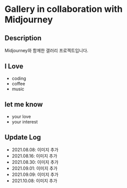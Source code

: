 # Gallery in collaboration with Midjourney

## Description

Midjourney와 함께한 갤러리 프로젝트입니다.

## I Love

- coding
- coffee
- music

## let me know

- your love
- your interest

## Update Log

- 2021.08.08: 이미지 추가
- 2021.08.16: 이미지 추가
- 2021.08.30: 이미지 추가
- 2021.09.01: 이미지 추가
- 2021.09.09: 이미지 추가
- 2021.10.08: 이미지 추가
